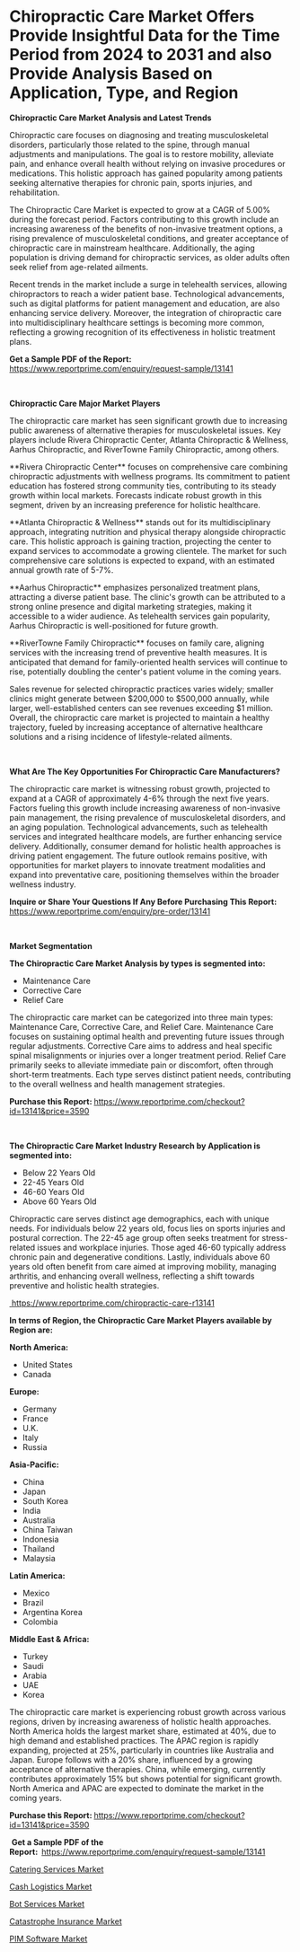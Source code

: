 <p><h1>Chiropractic Care Market Offers Provide Insightful Data for the Time Period from 2024 to 2031 and also Provide Analysis Based on Application, Type, and Region</h1></p><p><strong>Chiropractic Care Market Analysis and Latest Trends</strong></p>
<p><p>Chiropractic care focuses on diagnosing and treating musculoskeletal disorders, particularly those related to the spine, through manual adjustments and manipulations. The goal is to restore mobility, alleviate pain, and enhance overall health without relying on invasive procedures or medications. This holistic approach has gained popularity among patients seeking alternative therapies for chronic pain, sports injuries, and rehabilitation.</p><p>The Chiropractic Care Market is expected to grow at a CAGR of 5.00% during the forecast period. Factors contributing to this growth include an increasing awareness of the benefits of non-invasive treatment options, a rising prevalence of musculoskeletal conditions, and greater acceptance of chiropractic care in mainstream healthcare. Additionally, the aging population is driving demand for chiropractic services, as older adults often seek relief from age-related ailments. </p><p>Recent trends in the market include a surge in telehealth services, allowing chiropractors to reach a wider patient base. Technological advancements, such as digital platforms for patient management and education, are also enhancing service delivery. Moreover, the integration of chiropractic care into multidisciplinary healthcare settings is becoming more common, reflecting a growing recognition of its effectiveness in holistic treatment plans.</p></p>
<p><strong>Get a Sample PDF of the Report:&nbsp;</strong> <a href="https://www.reportprime.com/enquiry/request-sample/13141?utm_campaign=1861&utm_medium=2&utm_source=Github&utm_content=ia&utm_term=22112024&utm_id=chiropractic-care">https://www.reportprime.com/enquiry/request-sample/13141</a></p>
<p>&nbsp;</p>
<p><strong>Chiropractic Care Major Market Players</strong></p>
<p><p>The chiropractic care market has seen significant growth due to increasing public awareness of alternative therapies for musculoskeletal issues. Key players include Rivera Chiropractic Center, Atlanta Chiropractic & Wellness, Aarhus Chiropractic, and RiverTowne Family Chiropractic, among others.</p><p>**Rivera Chiropractic Center** focuses on comprehensive care combining chiropractic adjustments with wellness programs. Its commitment to patient education has fostered strong community ties, contributing to its steady growth within local markets. Forecasts indicate robust growth in this segment, driven by an increasing preference for holistic healthcare.</p><p>**Atlanta Chiropractic & Wellness** stands out for its multidisciplinary approach, integrating nutrition and physical therapy alongside chiropractic care. This holistic approach is gaining traction, projecting the center to expand services to accommodate a growing clientele. The market for such comprehensive care solutions is expected to expand, with an estimated annual growth rate of 5-7%.</p><p>**Aarhus Chiropractic** emphasizes personalized treatment plans, attracting a diverse patient base. The clinic's growth can be attributed to a strong online presence and digital marketing strategies, making it accessible to a wider audience. As telehealth services gain popularity, Aarhus Chiropractic is well-positioned for future growth.</p><p>**RiverTowne Family Chiropractic** focuses on family care, aligning services with the increasing trend of preventive health measures. It is anticipated that demand for family-oriented health services will continue to rise, potentially doubling the center's patient volume in the coming years.</p><p>Sales revenue for selected chiropractic practices varies widely; smaller clinics might generate between $200,000 to $500,000 annually, while larger, well-established centers can see revenues exceeding $1 million. Overall, the chiropractic care market is projected to maintain a healthy trajectory, fueled by increasing acceptance of alternative healthcare solutions and a rising incidence of lifestyle-related ailments.</p></p>
<p>&nbsp;</p>
<p><strong>What Are The Key Opportunities For Chiropractic Care Manufacturers?</strong></p>
<p><p>The chiropractic care market is witnessing robust growth, projected to expand at a CAGR of approximately 4-6% through the next five years. Factors fueling this growth include increasing awareness of non-invasive pain management, the rising prevalence of musculoskeletal disorders, and an aging population. Technological advancements, such as telehealth services and integrated healthcare models, are further enhancing service delivery. Additionally, consumer demand for holistic health approaches is driving patient engagement. The future outlook remains positive, with opportunities for market players to innovate treatment modalities and expand into preventative care, positioning themselves within the broader wellness industry.</p></p>
<p><strong>Inquire or Share Your Questions If Any Before Purchasing This Report:</strong> <a href="https://www.reportprime.com/enquiry/pre-order/13141?utm_campaign=1861&utm_medium=2&utm_source=Github&utm_content=ia&utm_term=22112024&utm_id=chiropractic-care">https://www.reportprime.com/enquiry/pre-order/13141</a></p>
<p>&nbsp;</p>
<p><strong>Market Segmentation</strong></p>
<p><strong>The Chiropractic Care Market Analysis by types is segmented into:</strong></p>
<p><ul><li>Maintenance Care</li><li>Corrective Care</li><li>Relief Care</li></ul></p>
<p><p>The chiropractic care market can be categorized into three main types: Maintenance Care, Corrective Care, and Relief Care. Maintenance Care focuses on sustaining optimal health and preventing future issues through regular adjustments. Corrective Care aims to address and heal specific spinal misalignments or injuries over a longer treatment period. Relief Care primarily seeks to alleviate immediate pain or discomfort, often through short-term treatments. Each type serves distinct patient needs, contributing to the overall wellness and health management strategies.</p></p>
<p><strong>Purchase this Report:&nbsp;</strong><a href="https://www.reportprime.com/checkout?id=13141&price=3590&utm_campaign=1861&utm_medium=2&utm_source=Github&utm_content=ia&utm_term=22112024&utm_id=chiropractic-care">https://www.reportprime.com/checkout?id=13141&price=3590</a></p>
<p>&nbsp;</p>
<p><strong>The Chiropractic Care Market Industry Research by Application is segmented into:</strong></p>
<p><ul><li>Below 22 Years Old</li><li>22-45 Years Old</li><li>46-60 Years Old</li><li>Above 60 Years Old</li></ul></p>
<p><p>Chiropractic care serves distinct age demographics, each with unique needs. For individuals below 22 years old, focus lies on sports injuries and postural correction. The 22-45 age group often seeks treatment for stress-related issues and workplace injuries. Those aged 46-60 typically address chronic pain and degenerative conditions. Lastly, individuals above 60 years old often benefit from care aimed at improving mobility, managing arthritis, and enhancing overall wellness, reflecting a shift towards preventive and holistic health strategies.</p></p>
<p><a href="https://www.reportprime.com/chiropractic-care-r13141?utm_campaign=1861&utm_medium=2&utm_source=Github&utm_content=ia&utm_term=22112024&utm_id=chiropractic-care">&nbsp;https://www.reportprime.com/chiropractic-care-r13141</a></p>
<p><strong>In terms of Region, the Chiropractic Care Market Players available by Region are:</strong></p>
<p>
    <p> <strong> North America: </strong>
        <ul>
            <li>United States</li>
            <li>Canada</li>
        </ul>
        </p> 
    <p> <strong> Europe: </strong>
        <ul>
            <li>Germany</li>
            <li>France</li>
            <li>U.K.</li>
            <li>Italy</li>
            <li>Russia</li>
        </ul>
        </p> 
    <p> <strong> Asia-Pacific: </strong>
        <ul>
            <li>China</li>
            <li>Japan</li>
            <li>South Korea</li>
            <li>India</li>
            <li>Australia</li>
            <li>China Taiwan</li>
            <li>Indonesia</li>
            <li>Thailand</li>
            <li>Malaysia</li>
        </ul>
        </p> 
    <p> <strong> Latin America: </strong>
        <ul>
            <li>Mexico</li>
            <li>Brazil</li>
            <li>Argentina Korea</li>
            <li>Colombia</li>
        </ul>
        </p> 
    <p> <strong> Middle East & Africa: </strong>
        <ul>
            <li>Turkey</li>
            <li>Saudi</li>
            <li>Arabia</li>
            <li>UAE</li>
            <li>Korea</li>
        </ul>
    </p>
    </p>
<p><p>The chiropractic care market is experiencing robust growth across various regions, driven by increasing awareness of holistic health approaches. North America holds the largest market share, estimated at 40%, due to high demand and established practices. The APAC region is rapidly expanding, projected at 25%, particularly in countries like Australia and Japan. Europe follows with a 20% share, influenced by a growing acceptance of alternative therapies. China, while emerging, currently contributes approximately 15% but shows potential for significant growth. North America and APAC are expected to dominate the market in the coming years.</p></p>
<p><strong>Purchase this Report: </strong><a href="https://www.reportprime.com/checkout?id=13141&price=3590&utm_campaign=1861&utm_medium=2&utm_source=Github&utm_content=ia&utm_term=22112024&utm_id=chiropractic-care">https://www.reportprime.com/checkout?id=13141&price=3590</a></p>
<p>&nbsp;<strong>Get a Sample PDF of the Report:&nbsp;&nbsp;</strong><a href="https://www.reportprime.com/enquiry/request-sample/13141?utm_campaign=1861&utm_medium=2&utm_source=Github&utm_content=ia&utm_term=22112024&utm_id=chiropractic-care">https://www.reportprime.com/enquiry/request-sample/13141</a></p>
<p><strong></strong></p>
<p><p><a href="https://www.linkedin.com/pulse/catering-services-market-drivers-challenges-forecast-2024-2031-pgsde?utm_campaign=1861&utm_medium=2&utm_source=Github&utm_content=ia&utm_term=22112024&utm_id=chiropractic-care">Catering Services Market</a></p><p><a href="https://www.linkedin.com/pulse/cash-logistics-market-size-share-analysis-projecting-future-6yblc?utm_campaign=1861&utm_medium=2&utm_source=Github&utm_content=ia&utm_term=22112024&utm_id=chiropractic-care">Cash Logistics Market</a></p><p><a href="https://issuu.com/reportprime-2/docs/bot-services-market-size-2030.pptx_922f4d5775980d?utm_campaign=1861&utm_medium=2&utm_source=Github&utm_content=ia&utm_term=22112024&utm_id=chiropractic-care">Bot Services Market</a></p><p><a href="https://www.linkedin.com/pulse/competitive-intelligence-catastrophe-insurance-market-ageee?utm_campaign=1861&utm_medium=2&utm_source=Github&utm_content=ia&utm_term=22112024&utm_id=chiropractic-care">Catastrophe Insurance Market</a></p><p><a href="https://issuu.com/reportprime-2/docs/pim-software-market-size-2030.pptx_71c9d56b469e01?utm_campaign=1861&utm_medium=2&utm_source=Github&utm_content=ia&utm_term=22112024&utm_id=chiropractic-care">PIM Software Market</a></p></p>